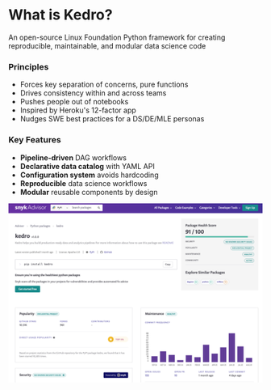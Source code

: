 
# What is Kedro?

An open-source Linux Foundation Python framework for creating reproducible, maintainable, and modular data science code

<div class="grid grid-cols-2 gap-3 mt-2 text-xs">

<div>

### <mdi-compass-outline/> Principles

<ul class="list-none space-y-1">
<li><mdi-layers/> Forces key separation of concerns, pure functions</li>
<li><mdi-account-group/> Drives consistency within and across teams</li>
<li><mdi-code-tags/> Pushes people out of notebooks</li>
<li><mdi-cube-outline/> Inspired by Heroku's <a src="https://12factor.net">12-factor app</a></li>
<li><mdi-school/> Nudges SWE best practices for a DS/DE/MLE personas </li>
</ul>

</div>
<div>

### <mdi-star-four-points/> Key Features

<ul class="list-none space-y-1">
<li><mdi-workflow/> <strong>Pipeline-driven</strong> DAG workflows</li>
<li><mdi-database/> <strong>Declarative data catalog</strong> with YAML API </li>
<li><mdi-cog/> <strong>Configuration system</strong> avoids hardcoding</li>
<li><mdi-flask/> <strong>Reproducible</strong> data science workflows</li>
<li><mdi-puzzle/> <strong>Modular</strong> reusable components by design</li>
</ul>

</div>
</div>

<div class="mt-3 flex justify-center">
  <img src="/snyk-report.png" alt="Kedro Package Health on Snyk Advisor" class="w-4/5 rounded-lg shadow-lg drop-shadow-lg">
</div>

<!--
Kedro provides structure and best practices for data science projects, helping teams move from notebooks to production-ready code.
-->